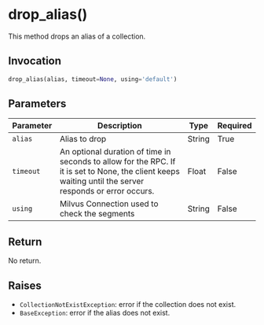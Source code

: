 # drop_alias()

This method drops an alias of a collection.

## Invocation

```python
drop_alias(alias, timeout=None, using='default')
```

## Parameters

| Parameter         | Description                                                  | Type                            | Required |
| ----------------- | ------------------------------------------------------------ | ------------------------------- | -------- |
| `alias`           | Alias to drop                                                | String                          | True     |
| `timeout`         | An optional duration of time in seconds to allow for the RPC. If it is set to None, the client keeps waiting until the server responds or error occurs.                                               | Float                           | False    |
| `using`           | Milvus Connection used to check the segments                 | String                          | False    |


## Return

No return.

## Raises

- `CollectionNotExistException`: error if the collection does not exist.
- `BaseException`: error if the alias does not exist.